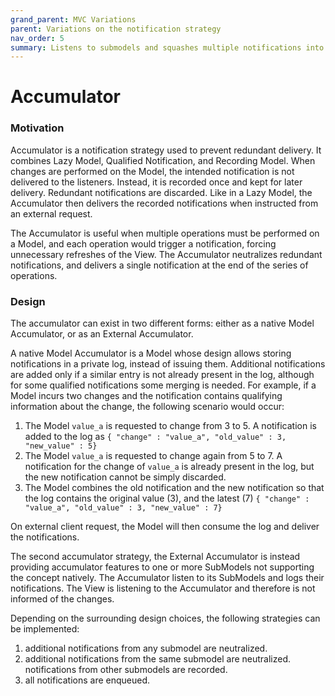 ```yaml
---
grand_parent: MVC Variations
parent: Variations on the notification strategy
nav_order: 5
summary: Listens to submodels and squashes multiple notifications into a single one.
---
```

# Accumulator

### Motivation

Accumulator is a notification strategy used to prevent redundant delivery. It combines
Lazy Model, Qualified Notification, and Recording Model. When changes are performed on 
the Model, the intended notification is not delivered to the listeners. Instead, it 
is recorded once and kept for later delivery.  Redundant notifications are discarded. 
Like in a Lazy Model, the Accumulator then delivers the recorded notifications when 
instructed from an external request.

The Accumulator is useful when multiple operations must be performed on a Model, 
and each operation would trigger a notification, forcing unnecessary refreshes 
of the View. The Accumulator neutralizes redundant notifications, and delivers a
single notification at the end of the series of operations.

### Design

The accumulator can exist in two different forms: either as a native Model Accumulator,
or as an External Accumulator.

A native Model Accumulator is a Model whose design allows storing notifications
in a private log, instead of issuing them. Additional notifications are added
only if a similar entry is not already present in the log, although for some
qualified notifications some merging is needed. For example, if a
Model incurs two changes and the notification contains qualifying information
about the change, the following scenario would occur:

1. The Model ``value_a`` is requested to change from 3 to 5. A notification is
   added to the log as ``{ "change" : "value_a", "old_value" : 3, "new_value" : 5}``
2. The Model ``value_a`` is requested to change again from 5 to 7. 
   A notification for the change of ``value_a`` is already present in the log, but the
   new notification cannot be simply discarded.
3. The Model combines the old notification and the new notification so that the log contains
   the original value (3), and the latest (7) ``{ "change" : "value_a",
   "old_value" : 3, "new_value" : 7}``
 
On external client request, the Model will then consume the log and deliver the notifications.

The second accumulator strategy, the External Accumulator is instead providing
accumulator features to one or more SubModels not supporting the concept natively. 
The Accumulator listen to its SubModels and logs their notifications. The View is
listening to the Accumulator and therefore is not informed of the changes. 

Depending on the surrounding design choices, the following strategies can be implemented:

1. additional notifications from any submodel are neutralized.
2. additional notifications from the same submodel are neutralized. notifications from other submodels are recorded.
3. all notifications are enqueued.

